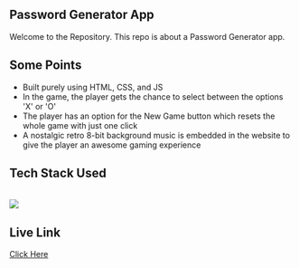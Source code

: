 <h2>Password Generator App</h2>
Welcome to the Repository. This repo is about a Password Generator app.

<h2>Some Points</h2>
<ul>
  <li>Built purely using HTML, CSS, and JS</li>
  <li>In the game, the player gets the chance to select between the options 'X' or 'O'</li>
  <li>The player has an option for the New Game button which resets the whole game with just one click</li>
  <li>A nostalgic retro 8-bit background music is embedded in the website to give the player an awesome gaming experience</li>
</ul>

<h2>Tech Stack Used</h2>
<br/>
<div>
    <img src="https://skillicons.dev/icons?i=html,css,javascript" /><br>
</div>

<h2>Live Link</h2>
<a href="https://tic-tac-toe-game-zeta-lilac.vercel.app/" target="_blank">Click Here</a>
